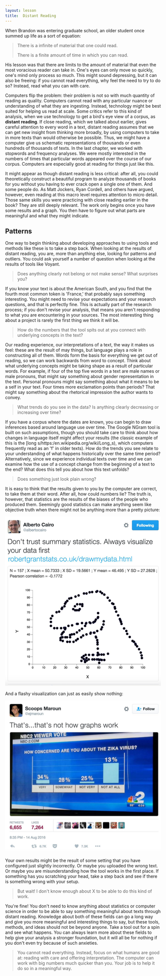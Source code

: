 ```yaml
---
layout: lesson
title:  Distant Reading
---
```

When Brandon was entering graduate school, an older student once summed up life as a sort of equation:

> There is a infinite of material that one could read.
> 
> There is a finite amount of time in which you can read.

His lesson was that there are limits to the amount of material that even the most voracious reader can take in. One's eyes can only move so quickly, one's mind only process so much. This might sound depressing, but it can also be freeing: if you cannot read everything, why feel the need to try to do so? Instead, read what you can with care.

Computers flip the problem: their problem is not so with much quantity of reading as quality. Computers cannot read with any particular nuance or understanding of what they are ingesting. Instead, technology might be best suited for helping us read at scale. Some critics refer to this kind of analysis, when we use technology to get a bird's eye view of a corpus, as **distant reading**. If close reading, which we talked about earlier, gives careful attention to every word in a text, distant reading assumes that we can get new insight from thinking more broadly, by using computers to take in more texts than would otherwise be possible. Thus, we might have a computer give us schematic representations of thousands or even hundreds of thousands of texts. In the last chapter, we worked with stopwords and frequency analyses. We were mostly interested in the numbers of times that particular words appeared over the course of our corpus. Computers are especially good at reading for things just like this.

It might appear as though distant reading is less critical: after all, you could theoretically construct a beautiful program to analyze thousands of books for you without you having to ever crack open a single one of them. And some people do. As Matt Jockers, Ryan Cordell, and others have argued, however, even reading at this macro level requires attention to micro detail. Those same skills you were practicing with close reading earlier in the book? They are still deeply relevant. The work only begins once you have some results and a graph. You then have to figure out what parts are meaningful and what they might indicate.

## Patterns

One way to begin thinking about developing approaches to using tools and methods like these is to take a step back. When looking at the results of distant reading, you are, more than anything else, looking for patterns and outliers. You could ask yourself a number of question when looking at the results of tools like Voyant.

> Does anything clearly not belong or not make sense? What surprises you?

If you know your text is about the American South, and you find that the fourth most common token is 'France,' that probably says something interesting. You might need to revise your expectations and your research questions, and that is perfectly fine. This is actually part of the research process; if you don't revise your analysis, that means you aren't responding to what you are encountering in your sources. The most interesting thing about a project is rarely the first thing we think it will be.

> How do the numbers that the tool spits out at you connect with underlying concepts in the text?

Our reading experience, our interpretations of a text, the way it makes us feel: these are the result of may things, but language plays a role in constructing all of them. Words form the basis for everything we get out of reading, so we can work backwards from word to concept. Think about what underlying concepts might be taking shape as a result of particular words. For example, if four of the top five words in a text are male names or male pronouns, that might say something about gender representation in the text. Personal pronouns might say something about what it means to be a self in your text. Four times more exclamation points than periods? That might say something about the rhetorical impression the author wants to convey.

> What trends do you see in the data? Is anything clearly decreasing or increasing over time?

If you have a corpus where the dates are known, you can begin to draw inferences based around language use over time. The Google NGram tool is built on such assumptions, though you should take care to think about how changes in language itself might affect your results \(the classic example of this is the [long s/https:/en.wikipedia.org/wiki/Long_s), which computers frequently read as an 'f' in older texts\). How do the trends you see relate to your understanding of what happens historically over the same time period? Alternatively, since we experience individual texts over time and we can examine how the use of a concept change from the beginning of a text to the end? What does this tell you about how this text unfolds?

> Does something just look plain wrong?

It is easy to think that the results given to you by the computer are correct, to take them at their word. After all, how could numbers lie? The truth is, however, that statistics are the results of the biases of the people who produced them. Seemingly good statistics can make anything seem like objective truth when there might not be anything more than a pretty picture:

![bad statistics make a dinosaur](/assets/reading-at-scale/distant-reading-dinosaur.jpg)

And a flashy visualization can just as easily show nothing:

![bad visualization](/assets/reading-at-scale/distant-reading-graphs.jpg)

Your own results might be the result of some setting that you have configured just slightly incorrectly. Or maybe you uploaded the wrong text. Or maybe you are misunderstanding how the tool works in the first place. If something has you scratching your head, take a step back and see if there is something wrong with your setup.

> But wait! I don't know enough about X to be able to do this kind of work.

You're fine! You don't need to know anything about statistics or computer science in order to be able to say something meaningful about texts through distant reading. Knowledge about both of these fields can go a long way and give you more meaningful and interesting things to say, but these tools, methods, and ideas should not be beyond anyone. Take a tool out for a spin and see what happens. You can always learn more about these fields to help give your analysis a stronger foundation, but it will all be for nothing if you don't even try because of such anxieties.

> You cannot read everything. Instead, focus on what humans are good at: reading with care and offering interpretation. The computer can work with big numbers much quicker than you. Your job is to help it do so in a meaningful way.

